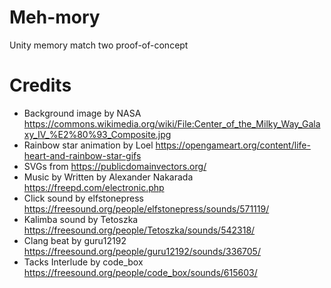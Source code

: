 # Meh-mory
Unity memory match two proof-of-concept

# Credits
* Background image by NASA https://commons.wikimedia.org/wiki/File:Center_of_the_Milky_Way_Galaxy_IV_%E2%80%93_Composite.jpg
* Rainbow star animation by Loel https://opengameart.org/content/life-heart-and-rainbow-star-gifs
* SVGs from https://publicdomainvectors.org/
* Music by Written by Alexander Nakarada https://freepd.com/electronic.php
* Click sound by elfstonepress https://freesound.org/people/elfstonepress/sounds/571119/
* Kalimba sound by Tetoszka https://freesound.org/people/Tetoszka/sounds/542318/
* Clang beat by guru12192 https://freesound.org/people/guru12192/sounds/336705/
* Tacks Interlude by code_box https://freesound.org/people/code_box/sounds/615603/
